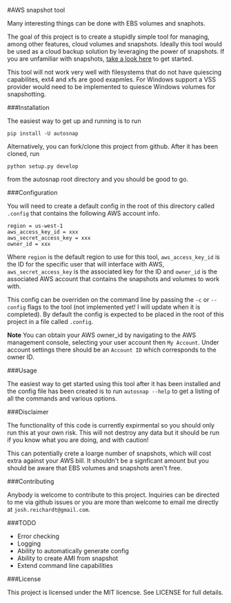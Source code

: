 #AWS snapshot tool

Many interesting things can be done with EBS volumes and snaphots.

The goal of this project is to create a stupidly simple tool for managing,
among other features, cloud volumes and snapshots.  Ideally this tool would be
used as a cloud backup solution by leveraging the power of snapshots.  If you
are unfamiliar with snapshots, [take a look
here](http://en.wikipedia.org/wiki/Snapshot_(computer_storage)) to get started.

This tool will not work very well with filesystems that do not have quiescing
capabilites, ext4 and xfs are good exapmles.  For Windows support a VSS
provider would need to be implemented to quiesce Windows volumes for
snapshotting.

###Installation

The easiest way to get up and running is to run 

    pip install -U autosnap

Alternatively, you can fork/clone this project from github.  After it has been
cloned, run

    python setup.py develop

from the autosnap root directory and you
should be good to go.

###Configuration

You will need to create a default config in the root of this directory called
`.config` that contains the following AWS account info.

```
region = us-west-1
aws_access_key_id = xxx
aws_secret_access_key = xxx
owner_id = xxx 
```

Where `region` is the default region to use for this tool, `aws_access_key_id`
is the ID for the specific user that will interface with AWS,
`aws_secret_access_key` is the associated key for the ID and `owner_id` is the associated
AWS account that contains the snapshots and volumes to work with.

This config can be overriden on the command line by passing the `-c` or
`--config` flags to the tool (not implemented yet!  I will update when it is
completed).  By default the config is expected to be placed in the root of this
project in a file called `.config`.

**Note** You can obtain your AWS owner_id by navigating to the AWS management console,
selecting your user account then `My Account`.  Under account settings there
should be an `Account ID` which corresponds to the owner ID.

###Usage

The easiest way to get started using this tool after it has been installed and
the config file has been created is to run `autosnap --help` to get a listing
of all the commands and various options.

###Disclaimer

The functionality of this code is currently expirmental so you should only run
this at your own risk.  This will not destroy any data but it should be run if
you know what you are doing, and with caution!

This can potentially crete a loarge number of snapshots, which will cost extra
against your AWS bill.  It shouldn't be a signficant amount but you should be
aware that EBS volumes and snapshots aren't free.

###Contributing

Anybody is welcome to contribute to this project.  Inquiries can be directed to
me via github issues or you are more than welcome to email me directly at
`josh.reichardt@gmail.com`.

###TODO

* Error checking
* Logging
* Ability to automatically generate config
* Ability to create AMI from snapshot
* Extend command line capabilities

###License

This project is licensed under the MIT licencse.  See LICENSE for full details.


